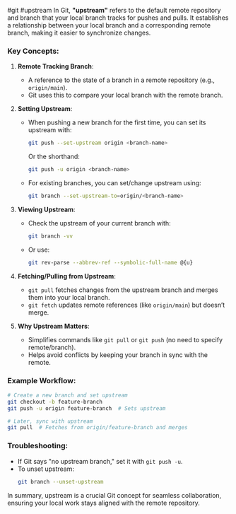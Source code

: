#git #upstream
In Git, **"upstream"** refers to the default remote repository and branch that your local branch tracks for pushes and pulls. It establishes a relationship between your local branch and a corresponding remote branch, making it easier to synchronize changes.  

### Key Concepts:
1. **Remote Tracking Branch**:  
   - A reference to the state of a branch in a remote repository (e.g., `origin/main`).  
   - Git uses this to compare your local branch with the remote branch.  

2. **Setting Upstream**:  
   - When pushing a new branch for the first time, you can set its upstream with:  
     ```sh
     git push --set-upstream origin <branch-name>
     ```
     Or the shorthand:  
     ```sh
     git push -u origin <branch-name>
     ```
   - For existing branches, you can set/change upstream using:  
     ```sh
     git branch --set-upstream-to=origin/<branch-name>
     ```

3. **Viewing Upstream**:  
   - Check the upstream of your current branch with:  
     ```sh
     git branch -vv
     ```
   - Or use:  
     ```sh
     git rev-parse --abbrev-ref --symbolic-full-name @{u}
     ```

4. **Fetching/Pulling from Upstream**:  
   - `git pull` fetches changes from the upstream branch and merges them into your local branch.  
   - `git fetch` updates remote references (like `origin/main`) but doesn’t merge.  

5. **Why Upstream Matters**:  
   - Simplifies commands like `git pull` or `git push` (no need to specify remote/branch).  
   - Helps avoid conflicts by keeping your branch in sync with the remote.  

### Example Workflow:
```sh
# Create a new branch and set upstream
git checkout -b feature-branch
git push -u origin feature-branch  # Sets upstream

# Later, sync with upstream
git pull  # Fetches from origin/feature-branch and merges
```

### Troubleshooting:
- If Git says "no upstream branch," set it with `git push -u`.  
- To unset upstream:  
  ```sh
  git branch --unset-upstream
  ```

In summary, upstream is a crucial Git concept for seamless collaboration, ensuring your local work stays aligned with the remote repository.
